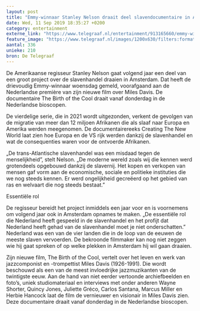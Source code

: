 ```yaml
---
layout: post
title: "Emmy-winnaar Stanley Nelson draait deel slavendocumentaire in Amsterdam"
date: Wed, 11 Sep 2019 18:35:27 +0200
category: entertainment
externe_link: "https://www.telegraaf.nl/entertainment/913165660/emmy-winnaar-stanley-nelson-draait-deel-slavendocumentaire-in-amsterdam"
feature_image: "https://www.telegraaf.nl/images/1200x630/filters:format(jpeg):quality(80)/cdn-kiosk-api.telegraaf.nl/48dc78cc-d4b2-11e9-896b-02c309bc01c1.jpg"
aantal: 336
unieke: 210
bron: De Telegraaf
---
```


<p class="intro">De Amerikaanse regisseur Stanley Nelson gaat volgend jaar een deel van een groot project over de slavenhandel draaien in Amsterdam. Dat heeft de drievoudig Emmy-winnaar woensdag gemeld, voorafgaand aan de Nederlandse première van zijn nieuwe film over Miles Davis. De documentaire The Birth of the Cool draait vanaf donderdag in de Nederlandse bioscopen.</p> <p>De vierdelige serie, die in 2021 wordt uitgezonden, verkent de gevolgen van de migratie van meer dan 12 miljoen Afrikanen die als slaaf naar Europa en Amerika werden meegenomen. De documentairereeks Creating The New World laat zien hoe Europa en de VS rijk werden dankzij de slavenhandel en wat de consequenties waren voor de ontvoerde Afrikanen.</p><p>„De trans-Atlantische slavenhandel was een misdaad tegen de menselijkheid”, stelt Nelson. „De moderne wereld zoals wij die kennen werd grotendeels opgebouwd dankzij de slavernij. Het kopen en verkopen van mensen gaf vorm aan de economische, sociale en politieke instituties die we nog steeds kennen. Er werd ongelijkheid gecreëerd op het gebied van ras en welvaart die nog steeds bestaat.”</p><p>Essentiële rol</p><p>De regisseur bereidt het project inmiddels een jaar voor en is voornemens om volgend jaar ook in Amsterdam opnames te maken. „De essentiële rol die Nederland heeft gespeeld in de slavenhandel en het profijt dat Nederland heeft gehad van de slavenhandel moet je niet onderschatten.” Nederland was een van de vier landen die in de loop van de eeuwen de meeste slaven vervoerden. De bekroonde filmmaker kan nog niet zeggen wie hij gaat spreken of op welke plekken in Amsterdam hij wil gaan draaien.</p><p>Zijn nieuwe film, The Birth of the Cool, vertelt over het leven en werk van jazzcomponist en -trompettist Miles Davis (1926-1991). Die wordt beschouwd als een van de meest invloedrijke jazzmuzikanten van de twintigste eeuw. Aan de hand van niet eerder vertoonde archiefbeelden en foto’s, uniek studiomateriaal en interviews met onder anderen Wayne Shorter, Quincy Jones, Juliette Gréco, Carlos Santana, Marcus Miller en Herbie Hancock laat de film de vernieuwer en visionair in Miles Davis zien. Deze documentaire draait vanaf donderdag in de Nederlandse bioscopen.</p>
